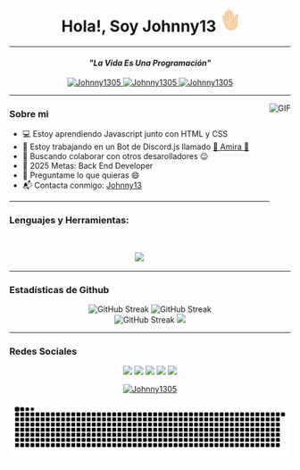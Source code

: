 <p>
  <h1 align="center"><b>Hola!, Soy Johnny13<img alt="Johnny1305" src="./assets/int.gif" width="40px"></b></h1>
</p>

***

<div align="center">
  <h4><b><i>"La Vida Es Una Programación"</i></b></h4>
  <a href="https://github.com/Johnny1305">
    <img alt="Johnny1305" src="https://img.shields.io/github/stars/Johnny1305?style=for-the-badge&logo=github&color=f4dbd6&logoColor=D9E0EE&labelColor=302D41">
  </a>
  <a href="https://github.com/sponsors/Johnny1305">
    <img alt="Johnny1305" src="https://img.shields.io/badge/sponsor-30363D?style=for-the-badge&logo=GitHub-Sponsors&logoColor=#white"/>
  </a>
  <a href="#">
    <img alt="Johnny1305" src="https://img.shields.io/endpoint?style=for-the-badge&color=222&url=https%3A%2F%2Fapi.codetime.dev%2Fshield%3Fid%3D29826%26in=0"/>
  </a>
</div>

***

<img align="right" height="270px" alt="GIF" src="https://avatars.githubusercontent.com/u/88325745" />

### Sobre mi
- 💻 Estoy aprendiendo Javascript junto con HTML y CSS
- 🔭 Estoy trabajando en un Bot de Discord.js llamado [🌸 Amira 🌸](https://amirabot.es)
- 👯 Buscando colaborar con otros desarolladores :wink:
- 🥅 2025 Metas: Back End Developer
- 💬 Preguntame lo que quieras :smile:
- 📬 Contacta conmigo: [Johnny13](https://johnny13.es)


***

### Lenguajes y Herramientas: 
<br>
<p align="center">
  <a href="#">
    <img src="https://skillicons.dev/icons?i=html,css,js,php,git,github,mongodb,nextjs,nodejs,py,react,ts,vercel,vscode,wordpress" />
  </a>
</p>

***
### Estadísticas de Github
<div align="center">
  <img src="http://github-profile-summary-cards.vercel.app/api/cards/stats?username=Johnny1305&theme=radical" alt="GitHub Streak" />
  <img src="https://streak-stats.demolab.com?user=Johnny1305&theme=radical&hide_border=true" alt="GitHub Streak" />
  <br>
  <img src="http://github-profile-summary-cards.vercel.app/api/cards/profile-details?username=Johnny1305&theme=radical" alt="GitHub Streak" />
  <img src="https://github-profile-trophy.vercel.app/?username=Johnny1305&theme=radical&no-frame=false&no-bg=false&margin-w=4" />
<!--
<img align="left" src="https://api.githubtrends.io/user/svg/Johnny1305/repos?time_range=one_year&group=other&loc_metric=changed&theme=synthwaves" alt="Estadísticas de Johnny1305" width="30%">
-->
<!--
<img src="https://api.githubtrends.io/user/svg/Johnny1305/langs?time_range=one_year&use_percent=True&theme=synthwaves" width="30%" alt="Lenguajes más usados por Johnny1305">
-->
</div>

***

### Redes Sociales

<p align="center">
  <a href="https://www.instagram.com/johnny13.htb" target="_blank" style="text-decoration: none;">
    <img src="https://skillicons.dev/icons?i=instagram" />
  </a>
  <a href="https://twitter.com/Johnny13_htb" target="_blank" style="text-decoration: none;">
    <img src="https://skillicons.dev/icons?i=twitter" />
  </a>
  <a href="mailto:jonathan.ramos.business@gmail.com" target="_blank" style="text-decoration: none;">
    <img src="https://skillicons.dev/icons?i=gmail" />
  </a>
  <a href="https://www.linkedin.com/in/johnny13/" target="_blank" style="text-decoration: none;">
    <img src="https://skillicons.dev/icons?i=linkedin" />
  </a>
  <a href="https://discordapp.com/users/553696056567922699" target="_blank" style="text-decoration: none;">
    <img src="https://skillicons.dev/icons?i=discord" />
  </a>
</p>


<div dir="auto" align="center"><a href="#">
  <div align="center">
  <a href="https://www.buymeacoffee.com/johnny1305">
    <img alt="Johnny1305" src="https://img.shields.io/badge/Buy_Me_A_Coffee-FFDD00?style=for-the-badge&logo=buy-me-a-coffee&logoColor=black"/>
  </a>
</div>
<p dir="auto">
  <a target="_blank" rel="noopener noreferrer" href="#"><img src="https://github.com/willianmano/willianmano/raw/main/github-contribution-grid-snake.svg" alt="Snake animation" style="max-width: 100%;"></a>
</p>
</div>
